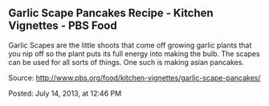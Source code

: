 <div id="wikitext">

Garlic Scape Pancakes Recipe - Kitchen Vignettes - PBS Food
-----------------------------------------------------------

<div class="round lrindent quote">

Garlic Scapes are the little shoots that come off growing garlic plants
that you nip off so the plant puts its full energy into making the bulb.
The scapes can be used for all sorts of things. One such is making asian
pancakes.

Source:
<http://www.pbs.org/food/kitchen-vignettes/garlic-scape-pancakes/>

Posted: July 14, 2013, at 12:46 PM

<div class="vspace">

</div>

</div>

<div class="vspace">

</div>

<div style="display: none;">

Summary: a collection of food and food-inspired links. Parent:
Recipe(.<span
class="wikiword">[HomePage](http://wiki.tamouse.org?n=Recipes.HomePage?action=print)</span>)
includeme:
[Recipe.HomePage](http://wiki.tamouse.org?n=Recipe.HomePage?action=edit)[?](http://wiki.tamouse.org?n=Recipe.HomePage?action=edit)
Categories: [Links](http://wiki.tamouse.org?n=Category.Links)

</div>

<div class="vspace">

</div>

</div>
